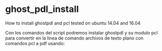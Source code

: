 # ghost_pdl_install
How to install ghostpdl and pcl tested on ubuntu 14.04 and 16.04

Con los comandos del script podremos instalar ghostpdl y su modulo pcl para convertir 
en la linea de comando archivos de texto plano con comandos pcl a pdf usando:



